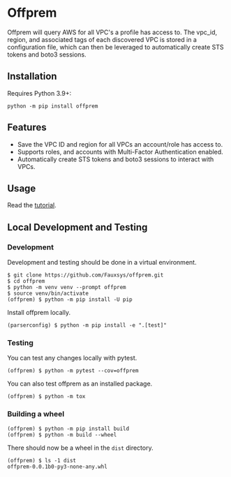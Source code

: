 # Offprem
Offprem will query AWS for all VPC's a profile has access to.
The vpc_id, region, and associated tags of each discovered VPC is stored in a configuration file, which can then be leveraged to automatically create STS tokens and boto3 sessions.

## Installation
Requires Python 3.9+:
```shell
python -m pip install offprem
```

## Features
- Save the VPC ID and region for all VPCs an account/role has access to.
- Supports roles, and accounts with Multi-Factor Authentication enabled.
- Automatically create STS tokens and boto3 sessions to interact with VPCs.

## Usage
Read the [tutorial](/docs/Tutorial.md).

## Local Development and Testing
### Development
Development and testing should be done in a virtual environment.
```shell
$ git clone https://github.com/Fauxsys/offprem.git
$ cd offprem
$ python -m venv venv --prompt offprem
$ source venv/bin/activate
(offprem) $ python -m pip install -U pip
```

Install offprem locally.
```shell
(parserconfig) $ python -m pip install -e ".[test]"
```

### Testing
You can test any changes locally with pytest.
```shell
(offprem) $ python -m pytest --cov=offprem 
```

You can also test offprem as an installed package.
```shell
(offprem) $ python -m tox
```

### Building a wheel
```shell
(offprem) $ python -m pip install build
(offprem) $ python -m build --wheel
```

There should now be a wheel in the `dist` directory.
```shell
(offprem) $ ls -1 dist
offprem-0.0.1b0-py3-none-any.whl
```